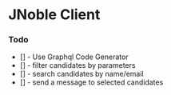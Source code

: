 # JNoble Client

### Todo

- [] - Use Graphql Code Generator
- [] - filter candidates by parameters
- [] - search candidates by name/email
- [] - send a message to selected candidates
